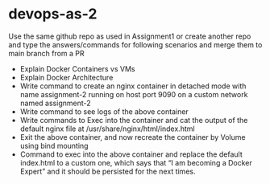 # devops-as-2

Use the same github repo as used in Assignment1 or create another repo and type the answers/commands for following scenarios and merge them to main branch from a PR
- Explain Docker Containers vs VMs
- Explain Docker Architecture
- Write command to create an nginx container in detached mode with name assignment-2 running on host port 9090 on a custom network named assignment-2
- Write command to see logs of the above container
- Write commands to Exec into the container and cat the output of the default nginx file at /usr/share/nginx/html/index.html 
- Exit the above container, and now recreate the container by Volume using bind mounting
- Command to exec into the above container and replace the default index.html to a custom one, which says that “I am becoming a Docker Expert” and it should be persisted for the next times.